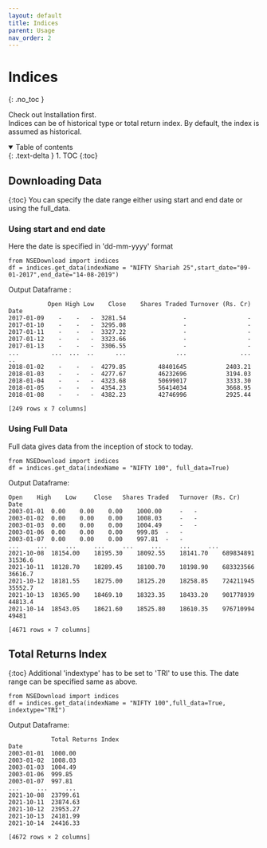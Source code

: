 ```yaml
---
layout: default
title: Indices
parent: Usage
nav_order: 2
---
```


# **Indices**
{: .no_toc }

Check out Installation first.  
Indices can be of historical type or total return index. By default, the index is assumed as historical.

<details open markdown="block">
  <summary>
    Table of contents
  </summary>
  {: .text-delta }
1. TOC
{:toc}
</details>

## **Downloading Data**
{:toc}
You can specify the date range either using start and end date or using the full_data. 

### **Using start and end date** 
Here the date is specified in 'dd-mm-yyyy' format

```
from NSEDownload import indices
df = indices.get_data(indexName = "NIFTY Shariah 25",start_date="09-01-2017",end_date="14-08-2019")
```
Output Dataframe :
```
           Open High Low    Close    Shares Traded Turnover (Rs. Cr)   
Date                                                                   
2017-01-09    -    -   -  3281.54                -                 -   
2017-01-10    -    -   -  3295.08                -                 -   
2017-01-11    -    -   -  3327.22                -                 -   
2017-01-12    -    -   -  3323.66                -                 -   
2017-01-13    -    -   -  3306.55                -                 -   
...         ...  ...  ..      ...              ...               ... ..
2018-01-02    -    -   -  4279.85         48401645           2403.21   
2018-01-03    -    -   -  4277.67         46232696           3194.03   
2018-01-04    -    -   -  4323.68         50699017           3333.30   
2018-01-05    -    -   -  4354.23         56414034           3668.95   
2018-01-08    -    -   -  4382.23         42746996           2925.44   

[249 rows x 7 columns]
```
### **Using Full Data**
Full data gives data from the inception of stock to today.
```
from NSEDownload import indices
df = indices.get_data(indexName = "NIFTY 100", full_data=True)
```

Output Dataframe:
```
Open 	High 	Low 	Close 	Shares Traded 	Turnover (Rs. Cr) 	
Date 							
2003-01-01 	0.00 	0.00 	0.00 	1000.00 	- 	- 	
2003-01-02 	0.00 	0.00 	0.00 	1008.03 	- 	- 	
2003-01-03 	0.00 	0.00 	0.00 	1004.49 	- 	- 	
2003-01-06 	0.00 	0.00 	0.00 	999.85 	- 	- 	
2003-01-07 	0.00 	0.00 	0.00 	997.81 	- 	- 	
... 	... 	... 	... 	... 	... 	... 	...
2021-10-08 	18154.00 	18195.30 	18092.55 	18141.70 	689834891 	31536.6 	
2021-10-11 	18128.70 	18289.45 	18100.70 	18198.90 	683323566 	36616.7 	
2021-10-12 	18181.55 	18275.00 	18125.20 	18258.85 	724211945 	35552.7 	
2021-10-13 	18365.90 	18469.10 	18323.35 	18433.20 	901778939 	44813.4 	
2021-10-14 	18543.05 	18621.60 	18525.80 	18610.35 	976710994 	49481 	

[4671 rows × 7 columns]
```

## **Total Returns Index** 
{:toc}
Additional 'indextype' has to be set to 'TRI' to use this. The date range can be specified same as above.

```
from NSEDownload import indices
df = indices.get_data(indexName = "NIFTY 100",full_data=True, indextype="TRI")
```

Output Dataframe:
```
            Total Returns Index 	
Date 		
2003-01-01 	1000.00 	
2003-01-02 	1008.03 	
2003-01-03 	1004.49 	
2003-01-06 	999.85 	
2003-01-07 	997.81 	
... 	... 	...
2021-10-08 	23799.61 	
2021-10-11 	23874.63 	
2021-10-12 	23953.27 	
2021-10-13 	24181.99 	
2021-10-14 	24416.33 	

[4672 rows × 2 columns]
```
